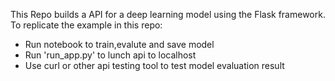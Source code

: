 
This Repo builds a API for a deep learning model using the Flask framework.
To replicate the example in this repo:

* Run notebook to train,evalute and save model
* Run 'run_app.py' to lunch api to localhost 
* Use curl or other api testing tool to test model evaluation result
